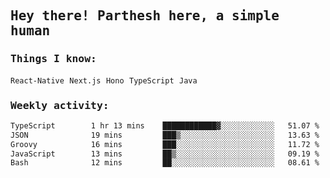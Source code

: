 <samp>
    <h2>Hey there! Parthesh here, a simple human</h2>
    <h3>Things I know: </h3>
    <code>React-Native</code> <code>Next.js</code> <code>Hono</code> <code>TypeScript</code> <code>Java</code>
    <h3>Weekly activity:</h3>
<!--START_SECTION:waka-->

```txt
TypeScript        1 hr 13 mins    ████████████▓░░░░░░░░░░░░   51.07 %
JSON              19 mins         ███▒░░░░░░░░░░░░░░░░░░░░░   13.63 %
Groovy            16 mins         ███░░░░░░░░░░░░░░░░░░░░░░   11.72 %
JavaScript        13 mins         ██▒░░░░░░░░░░░░░░░░░░░░░░   09.19 %
Bash              12 mins         ██░░░░░░░░░░░░░░░░░░░░░░░   08.61 %
```

<!--END_SECTION:waka-->
</samp>
